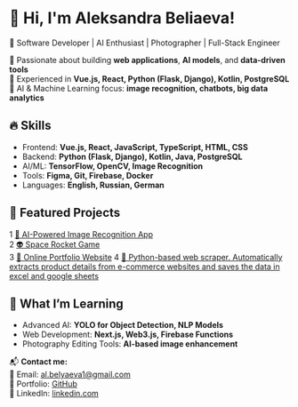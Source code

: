 # 👋 Hi, I'm Aleksandra Beliaeva!
🚀 Software Developer | AI Enthusiast | Photographer | Full-Stack Engineer

🔹 Passionate about building **web applications**, **AI models**, and **data-driven tools**  
🔹 Experienced in **Vue.js, React, Python (Flask, Django), Kotlin, PostgreSQL**  
🔹 AI & Machine Learning focus: **image recognition, chatbots, big data analytics**  

## 🔥 Skills
- Frontend: **Vue.js, React, JavaScript, TypeScript, HTML, CSS**
- Backend: **Python (Flask, Django), Kotlin, Java, PostgreSQL**
- AI/ML: **TensorFlow, OpenCV, Image Recognition**
- Tools: **Figma, Git, Firebase, Docker**
- Languages: **English, Russian, German**

## 📂 Featured Projects
1 [📸 AI-Powered Image Recognition App](https://ai-image-recognition.vercel.app/)  
2 [👽 Space Rocket Game](https://portfolio-game-q3ok7d3u0-albelyaevas-projects.vercel.app/)  
3 [🎨 Online Portfolio Website](https://aleksandra-cv.vercel.app/) 
4 [🐝 Python-based web scraper. Automatically extracts product details from e-commerce websites and saves the data in excel and google sheets](https://github.com/albelyaeva/web-scraper)

## 🌱 What I’m Learning
- Advanced AI: **YOLO for Object Detection, NLP Models**
- Web Development: **Next.js, Web3.js, Firebase Functions**
- Photography Editing Tools: **AI-based image enhancement**

📬 **Contact me:**  
📧 Email: [al.belyaeva1@gmail.com](mailto:al.belyaeva1@gmail.com)  
🔗 Portfolio: [GitHub](https://github.com/albelyaeva)  
💼 LinkedIn: [linkedin.com](https://www.linkedin.com/in/aleksandra-beliaeva-097456176/)

